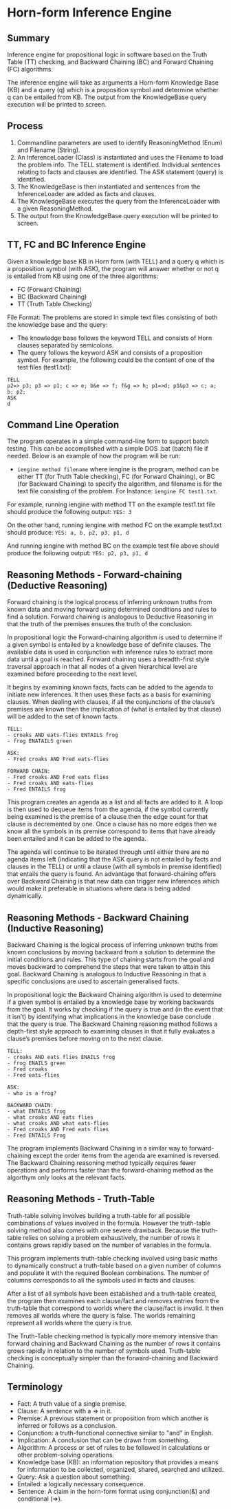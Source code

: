 
# Horn-form Inference Engine

## Summary
Inference engine for propositional logic in software based on the Truth Table (TT) checking, and Backward Chaining (BC) and Forward Chaining (FC) algorithms.

The inference engine will take as arguments a Horn-form Knowledge Base (KB) and a query (q) which is a proposition symbol and determine whether q can be entailed from KB. The output from the KnowledgeBase query execution will be printed to screen.

## Process

1) Commandline parameters are used to identify ReasoningMethod (Enum) and Filename (String).
2) An InferenceLoader (Class) is instantiated and uses the Filename to load the problem info. The TELL statement is identified. Individual sentences relating to facts and clauses are identified. The ASK statement (query) is identified.
3) The KnowledgeBase is then instantiated and sentences from the InferenceLoader are added as facts and clauses.
4) The KnowledgeBase executes the query from the InferenceLoader with a given ReasoningMethod.
5) The output from the KnowledgeBase query execution will be printed to screen.


## TT, FC and BC Inference Engine

Given a knowledge base KB in Horn form (with TELL) and a query q which is a proposition symbol (with ASK), the program will answer whether or not q is entailed from KB using one of the three algorithms:
- FC (Forward Chaining)
- BC (Backward Chaining)
- TT (Truth Table Checking)

File Format: The problems are stored in simple text files consisting of both the knowledge base and the query:
- The knowledge base follows the keyword TELL and consists of Horn clauses separated by semicolons.
- The query follows the keyword ASK and consists of a proposition symbol. For example, the following could be the content of one of the test files (test1.txt):

```
TELL
p2=> p3; p3 => p1; c => e; b&e => f; f&g => h; p1=>d; p1&p3 => c; a; b; p2;
ASK
d
```

## Command Line Operation

The program operates in a simple command-line form to support batch testing. This can be accomplished with a simple DOS .bat (batch) file if needed. Below is an example of how the program will be run:

- `iengine method filename` where iengine is the program, method can be either TT (for Truth Table checking), FC (for Forward Chaining), or BC (for Backward Chaining) to specify the algorithm, and filename is for the text file consisting of the problem. For Instance: `iengine FC test1.txt`.

For example, running iengine with method TT on the example test1.txt file should produce the following output: `YES: 3`

On the other hand, running iengine with method FC on the example test1.txt should produce: `YES: a, b, p2, p3, p1, d`

And running iengine with method BC on the example test file above should produce the following output: `YES: p2, p3, p1, d`

## Reasoning Methods - Forward-chaining (Deductive Reasoning)

Forward chaining is the logical process of inferring unknown truths from known data and moving forward using determined conditions and rules to find a solution. Forward chaining is analogous to Deductive Reasoning in that the truth of the premises ensures the truth of the conclusion.

In propositional logic the Forward-chaining algorithm is used to determine if a given symbol is entailed by a knowledge base of definite clauses. The available data is used in conjunction with inference rules to extract more data until a goal is reached.
Forward chaining uses a breadth-first style traversal approach in that all nodes of a given hierarchical level are examined before proceeding to the next level.

It begins by examining known facts, facts can be added to the agenda to initiate new inferences. It then uses these facts as a basis for examining clauses. When dealing with clauses, if all the conjunctions of the clause’s premises are known then the implication of (what is entailed by that clause) will be added to the set of known facts.

```
TELL:
- croaks AND eats-flies ENTAILS frog
- frog ENATAILS green

ASK:
- Fred croaks AND Fred eats-flies

FORWARD CHAIN:
- Fred croaks AND Fred eats flies
- Fred croaks AND eats-flies
- Fred ENTAILS frog
```

This program creates an agenda as a list and all facts are added to it. A loop is then used to dequeue items from the agenda, if the symbol currently being examined is the premise of a clause then the edge count for that clause is decremented by one. Once a clause has no more edges then we know all the symbols in its premise correspond to items that have already been entailed and it can be added to the agenda.

The agenda will continue to be iterated through until either there are no agenda items left (indicating that the ASK query is not entailed by facts and clauses in the TELL) or until a clause (with all symbols in premise identified) that entails the query is found. An advantage that forward-chaining offers over Backward Chaining is that new data can trigger new inferences which would make it preferable in situations where data is being added dynamically.

## Reasoning Methods - Backward Chaining (Inductive Reasoning)

Backward Chaining is the logical process of inferring unknown truths from known conclusions by moving backward from a solution to determine the initial conditions and rules. This type of chaining starts from the goal and moves backward to comprehend the steps that were taken to attain this goal. Backward Chaining is analogous to Inductive Reasoning in that a specific conclusions are used to ascertain generalised facts.

In propositional logic the Backward Chaining algorithm is used to determine if a given symbol is entailed by a knowledge base by working backwards from the goal. It works by checking if the query is true and (in the event that it isn’t) by identifying what implications in the knowledge base conclude that the query is true. The Backward Chaining reasoning method follows a depth-first style approach to examining clauses in that it fully evaluates a clause’s premises before moving on to the next clause. 

```
TELL:
- croaks AND eats flies ENAILS frog
- frog ENAILS green
- Fred croaks
- Fred eats-flies

ASK:
- who is a frog?

BACKWARD CHAIN:
- what ENTAILS frog
- what croaks AND eats flies
- what croaks AND what eats-flies
- Fred croaks AND Fred eats flies
- Fred ENTAILS Frog
```

The program implements Backward Chaining in a similar way to forward-chaining except the order items from the agenda are examined is reversed. The Backward Chaining reasoning method typically requires fewer operations and performs faster than the forward-chaining method as the algorthym only looks at the relevant facts.

## Reasoning Methods - Truth-Table

Truth-table solving involves building a truth-table for all possible combinations of values involved in the formula. However the truth-table solving method also comes with one severe drawback. Because the truth-table relies on solving a problem exhaustively, the number of rows it contains grows rapidly based on the number of variables in the formula.

This program implements truth-table checking involved using basic maths to dynamically construct a truth-table based on a given number of columns and populate it with the required Boolean combinations. The number of columns corresponds to all the symbols used in facts and clauses.

After a list of all symbols have been established and a truth-table created, the program then examines each clause/fact and removes entries from the truth-table that correspond to worlds where the clause/fact is invalid. It then removes all worlds where the query is false. The worlds remaining represent all worlds where the query is true.

The Truth-Table checking method is typically more memory intensive than forward chaining and Backward Chaining as the number of rows it contains grows rapidly in relation to the number of symbols used. Truth-table checking is conceptually simpler than the forward-chaining and Backward Chaining.

## Terminology

- Fact: A truth value of a single premise.
- Clause: A sentence with a => in it.
- Premise: A previous statement or proposition from which another is inferred or follows as a conclusion.
- Conjunction:  a truth-functional connective similar to "and" in English.
- Implication: A conclusion that can be drawn from something.
- Algorithm: A process or set of rules to be followed in calculations or other problem-solving operations.
- Knowledge base (KB): an information repository that provides a means for information to be collected, organized, shared, searched and utilized.
- Query: Ask a question about something.
- Entailed: a logically necessary consequence.
- Sentence: A claim in the horn-form format using conjunction(&) and conditional (=>).